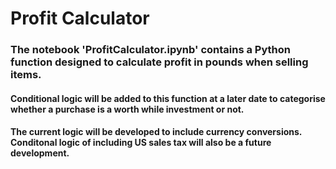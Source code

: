 # Profit Calculator

### The notebook 'ProfitCalculator.ipynb' contains a Python function designed to calculate profit in pounds when selling items.

#### Conditional logic will be added to this function at a later date to categorise whether a purchase is a worth while investment or not. 

#### The current logic will be developed to include currency conversions. Conditonal logic of including US sales tax will also be a future development. 
